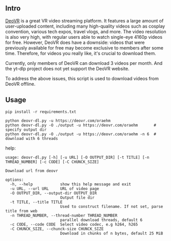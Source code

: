 ## Intro

[DeoVR](https://deovr.com/) is a great VR video streaming platform. It features a large amount of user-uploaded content, including many high-quality videos such as cosplay convention, various tech expos, travel vlogs, and more. The video resolution is also very high, with regular users able to watch single-eye 4160p videos for free. However, DeoVR does have a downside: videos that were previously available for free may become exclusive to members after some time. Therefore, for videos you really like, it's crucial to download them.

Currently, only members of DeoVR can download 3 videos per month. And the yt-dlp project does not yet support the DeoVR website.

To address the above issues, this script is used to download videos from DeoVR offline.

## Usage

```shell
pip install -r requirements.txt
```

```shell
python deovr-dl.py -u https://deovr.com/oraehm
python deovr-dl.py -O ./output -u https://deovr.com/oraehm       # specify output dir
python deovr-dl.py -O ./output -u https://deovr.com/oraehm -n 6  # download with 6 threads
```

help:

```shell
usage: deovr-dl.py [-h] [-u URL] [-O OUTPUT_DIR] [-t TITLE] [-n THREAD_NUMBER] [-c CODE] [-C CHUNCK_SIZE]

Download url from deovr

options:
  -h, --help            show this help message and exit
  -u URL, --url URL     URL of video page
  -O OUTPUT_DIR, --output-dir OUTPUT_DIR
                        Output file dir
  -t TITLE, --title TITLE
                        Used to construct filename. If not set, parse title from web
  -n THREAD_NUMBER, --thread-number THREAD_NUMBER
                        parallel download threads, default 6
  -c CODE, --code CODE  Select video codec, e.g h264, h265
  -C CHUNCK_SIZE, --chunck-size CHUNCK_SIZE
                        Download in chunks of n bytes, default 25 MiB

```

